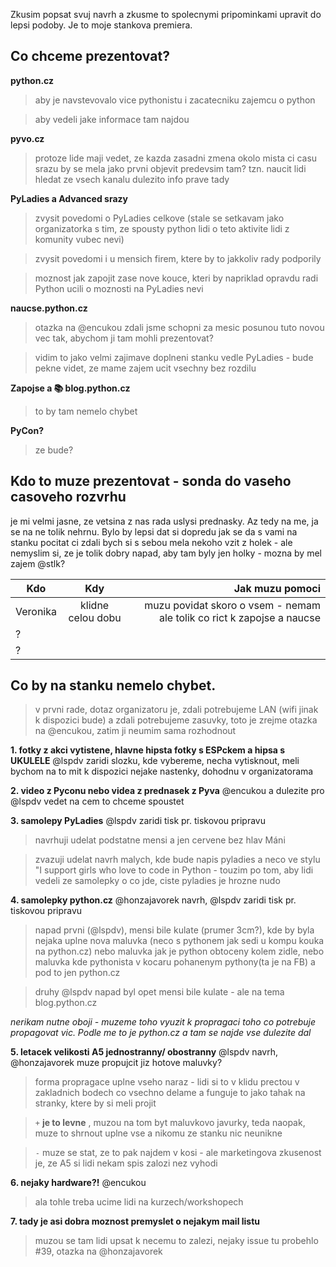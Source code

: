 Zkusim popsat svuj navrh a zkusme to spolecnymi pripominkami upravit do lepsi podoby. Je to moje stankova premiera.

## Co chceme prezentovat?

**python.cz** 

> aby je navstevovalo vice pythonistu i zacatecniku zajemcu o python

> aby vedeli jake informace tam najdou

**pyvo.cz**

> protoze lide maji vedet, ze kazda zasadni zmena okolo mista ci casu srazu by se mela jako prvni objevit predevsim tam? tzn. naucit lidi hledat ze vsech kanalu dulezito info prave tady

**PyLadies a Advanced srazy**

> zvysit povedomi o PyLadies celkove (stale se setkavam jako organizatorka s tim, ze spousty python lidi o teto aktivite lidi z komunity vubec nevi)

> zvysit povedomi i u mensich firem, ktere by to jakkoliv rady podporily

> moznost jak zapojit zase nove kouce, kteri by napriklad opravdu radi Python ucili o moznosti na PyLadies nevi

**naucse.python.cz**

> otazka na @encukou  zdali jsme schopni za mesic posunou tuto novou vec tak, abychom ji tam mohli prezentovat?

> vidim to jako velmi zajimave doplneni stanku vedle PyLadies - bude pekne videt, ze mame zajem ucit vsechny bez rozdilu

**Zapojse a 📚  blog.python.cz**

> to by tam nemelo chybet

**PyCon?**
> ze bude? 

## Kdo to muze prezentovat - sonda do vaseho casoveho rozvrhu
je mi velmi jasne, ze vetsina z nas rada uslysi prednasky. Az tedy na me, ja se na ne tolik nehrnu. Bylo by lepsi dat si dopredu jak se da s vami na stanku pocitat ci zdali bych si s sebou mela nekoho vzit z holek - ale nemyslim si, ze je tolik dobry napad, aby tam byly jen holky - mozna by mel zajem @stlk?

| Kdo        | Kdy           | Jak muzu pomoci |
| ------------- |:-------------:| -----:|
| Veronika    | klidne celou dobu | muzu povidat skoro o vsem - nemam ale tolik co rict k zapojse a naucse |
|    ?   |       |    |
|   ?    |       |    |


## Co by na stanku nemelo chybet.

> v prvni rade, dotaz organizatoru je, zdali potrebujeme LAN  (wifi jinak k dispozici bude) a zdali potrebujeme zasuvky, toto je zrejme otazka na @encukou, zatim ji neumim sama rozhodnout

**1. fotky z akci vytistene, hlavne hipsta fotky s ESPckem a hipsa s UKULELE** @lspdv zaridi slozku, kde vybereme, necha vytisknout, meli bychom na to mit k dispozici nejake nastenky, dohodnu v organizatorama

**2. video z Pyconu nebo videa z prednasek z Pyva** @encukou a dulezite pro @lspdv vedet na cem to chceme spoustet

**3. samolepy PyLadies** @lspdv zaridi tisk pr. tiskovou pripravu

> navrhuji udelat podstatne mensi a jen cervene bez hlav Máni

> zvazuji udelat navrh malych, kde bude napis pyladies a neco ve stylu "I support girls who love to code in Python - touzim po tom, aby lidi vedeli ze samolepky o co jde, ciste pyladies je hrozne nudo

**4. samolepky python.cz** @honzajavorek navrh, @lspdv zaridi tisk pr. tiskovou pripravu

> napad prvni (@lspdv), mensi bile kulate (prumer 3cm?), kde by byla nejaka uplne nova maluvka (neco s pythonem jak sedi u kompu kouka na python.cz) nebo maluvka jak je python obtoceny kolem zidle, nebo maluvka kde pythonista v kocaru pohanenym pythony(ta je na FB) a pod to jen python.cz 

> druhy @lspdv napad byl opet mensi bile kulate - ale na tema blog.python.cz 

_nerikam nutne oboji - muzeme toho vyuzit k propragaci toho co potrebuje propagovat vic. Podle me to je python.cz a tam se najde vse dulezite dal_

**5. letacek velikosti A5 jednostranny/ obostranny** @lspdv navrh, @honzajavorek muze propujcit jiz hotove maluvky?

> forma propragace uplne vseho naraz - lidi si to v klidu prectou v zakladnich bodech co vsechno delame a funguje to jako tahak na stranky, ktere by si meli projit

>  `+` **je to levne** , muzou na tom byt maluvkovo javurky, teda naopak, muze to shrnout uplne vse a nikomu ze stanku nic neunikne

>  `-` muze se stat, ze to pak najdem v kosi - ale marketingova zkusenost je, ze A5 si lidi nekam spis zalozi nez vyhodi

**6. nejaky hardware?!** @encukou 
> ala tohle treba ucime lidi na kurzech/workshopech

**7. tady je asi dobra moznost premyslet o nejakym mail listu**
> muzou se tam lidi upsat k necemu to zalezi, nejaky issue tu probehlo #39, otazka na @honzajavorek
